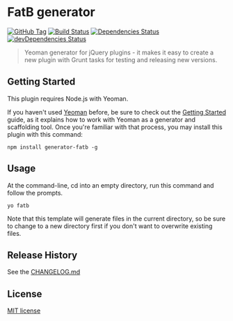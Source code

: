 # FatB generator
[![GitHub Tag][github-tag-image]][github-tag-url]
[![Build Status][travis-image]][travis-url]
[![Dependencies Status][david-image]][david-url]
[![devDependencies Status][david-dev-image]][david-dev-url]

> Yeoman generator for jQuery plugins - it makes it easy to create a new plugin with Grunt tasks for testing and releasing new versions.

## Getting Started

This plugin requires Node.js with Yeoman.

If you haven't used [Yeoman](http://yeoman.io/) before, be sure to check out the [Getting Started](http://yeoman.io/learning/index.html) guide, as it explains how to work with Yeoman as a generator and scaffolding tool. Once you're familiar with that process, you may install this plugin with this command:

```shell
npm install generator-fatb -g
```

## Usage

At the command-line, cd into an empty directory, run this command and follow the prompts.

```shell
yo fatb
```

Note that this template will generate files in the current directory, so be sure to change to a new directory first if you don't want to overwrite existing files.

## Release History

See the [CHANGELOG.md](https://github.com/martinjezek/generator-fatb/blob/master/CHANGELOG.md)

## License

[MIT license](https://raw.githubusercontent.com/martinjezek/generator-fatb/master/LICENSE)

[github-tag-image]: http://img.shields.io/github/tag/martinjezek/generator-fatb.svg?style=flat
[github-tag-url]: https://github.com/martinjezek/generator-fatb/tags
[travis-image]: http://img.shields.io/travis/martinjezek/generator-fatb.svg?style=flat
[travis-url]: https://travis-ci.org/martinjezek/generator-fatb
[david-image]: http://img.shields.io/david/martinjezek/generator-fatb.svg?style=flat
[david-url]: https://david-dm.org/martinjezek/generator-fatb#info=dependencies
[david-dev-image]: http://img.shields.io/david/dev/martinjezek/generator-fatb.svg?style=flat
[david-dev-url]: https://david-dm.org/martinjezek/generator-fatb#info=devDependencies
